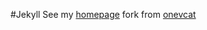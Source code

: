 

#Jekyll
See my [homepage](http://xy7313.github.io/)
fork from [onevcat](https://github.com/onevcat)